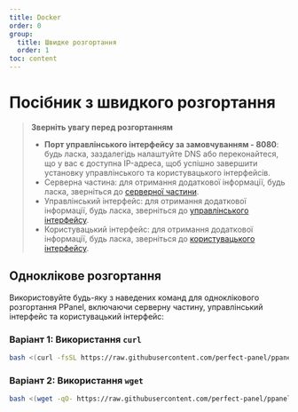 ```yaml
---
title: Docker
order: 0
group:
  title: Швидке розгортання
  order: 1
toc: content
---
```


# Посібник з швидкого розгортання

> **Зверніть увагу перед розгортанням**
>
> - **Порт управлінського інтерфейсу за замовчуванням - 8080**: будь ласка, заздалегідь налаштуйте DNS або переконайтеся, що у вас є доступна IP-адреса, щоб успішно завершити установку управлінського та користувацького інтерфейсів.
> - Серверна частина: для отримання додаткової інформації, будь ласка, зверніться до [серверної частини](/guide/server).
> - Управлінський інтерфейс: для отримання додаткової інформації, будь ласка, зверніться до [управлінського інтерфейсу](/guide/admin).
> - Користувацький інтерфейс: для отримання додаткової інформації, будь ласка, зверніться до [користувацького інтерфейсу](/guide/user).

## Одноклікове розгортання

Використовуйте будь-яку з наведених команд для одноклікового розгортання PPanel, включаючи серверну частину, управлінський інтерфейс та користувацький інтерфейс:

### Варіант 1: Використання `curl`

```bash
bash <(curl -fsSL https://raw.githubusercontent.com/perfect-panel/ppanel-script/refs/heads/main/install.sh)
```

### Варіант 2: Використання `wget`

```bash
bash <(wget -qO- https://raw.githubusercontent.com/perfect-panel/ppanel-script/refs/heads/main/install.sh)
```

